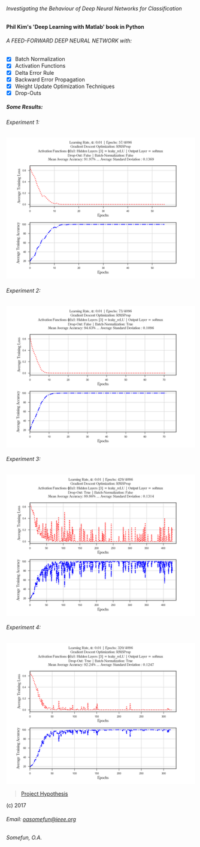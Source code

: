 ###### Investigating the Behaviour of Deep Neural Networks for Classification
#### Phil Kim's 'Deep Learning with Matlab' book in Python

######  A FEED-FORWARD DEEP NEURAL NETWORK with:
- [x] Batch Normalization
- [x] Activation Functions
- [x] Delta Error Rule
- [x] Backward Error Propagation
- [x] Weight Update Optimization Techniques
- [x] Drop-Outs

##### Some Results:
###### Experiment 1:
![NoDropOutNoBatchNorm](deepgraphs/rmsprop_deep_test_viz.png)
###### Experiment 2:
![NoDropOutBatchNorm](deepgraphs/rmsprop_batchonly_deep_test_viz.png)
###### Experiment 3:
![DropOutNoBatchNorm](deepgraphs/rmsprop_drop_deep_test_viz.png)
###### Experiment 4:
![DropOutBatchNorm](deepgraphs/rmsprop_batchdrop_deep_test_viz.png)


> [Project Hypothesis](https://www.researchgate.net/project/Investigating-the-Behaviour-of-Deep-Neural-Networks)

(c) 2017
###### Email: oasomefun@ieee.org
###### Somefun, O.A.
